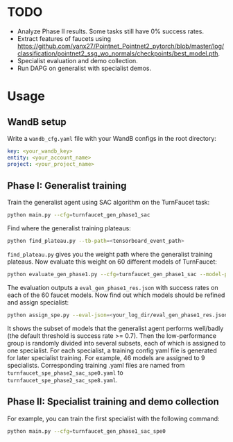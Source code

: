 # TODO
- Analyze Phase II results. Some tasks still have 0% success rates.
- Extract features of faucets using https://github.com/yanx27/Pointnet_Pointnet2_pytorch/blob/master/log/classification/pointnet2_ssg_wo_normals/checkpoints/best_model.pth.
- Specialist evaluation and demo collection.
- Run DAPG on generalist with specialist demos.
# Usage
## WandB setup
Write a `wandb_cfg.yaml` file with your WandB configs in the root directory:
```yaml
key: <your_wandb_key>
entity: <your_account_name>
project: <your_project_name>
```
## Phase I: Generalist training
Train the generalist agent using SAC algorithm on the TurnFaucet task:
```bash
python main.py --cfg=turnfaucet_gen_phase1_sac
```
Find where the generalist training plateaus:
```bash
python find_plateau.py --tb-path=<tensorboard_event_path>
```
`find_plateau.py` gives you the weight path where the generalist training plateaus. Now evaluate this weight on 60 different models of TurnFaucet:
```bash
python evaluate_gen_phase1.py --cfg=turnfaucet_gen_phase1_sac --model-path=<plateau_weight_path>
```
The evaluation outputs a `eval_gen_phase1_res.json` with success rates on each of the 60 faucet models. Now find out which models should be refined and assign specialist:
```bash
python assign_spe.py --eval-json=<your_log_dir/eval_gen_phase1_res.json> --cfg=turnfaucet_gen_phase1_sac --spe-init=<plateau_weight_path>
``` 
It shows the subset of models that the generalist agent performs well/badly (the default threshold is success rate >= 0.7). Then the low-performance group is randomly divided into several subsets, each of which is assigned to one specialist. For each specialist, a training config yaml file is generated for later specialist training. For example, 46 models are assigned to 9 specialists. Corresponding training .yaml files are named from `turnfaucet_spe_phase2_sac_spe0.yaml` to `turnfaucet_spe_phase2_sac_spe8.yaml`.

## Phase II: Specialist training and demo collection
For example, you can train the first specialist with the following command:
```bash
python main.py --cfg=turnfaucet_gen_phase1_sac_spe0
```